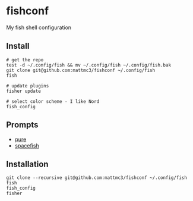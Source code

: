 # fishconf

My fish shell configuration

## Install

```fish
# get the repo
test -d ~/.config/fish && mv ~/.config/fish ~/.config/fish.bak
git clone git@github.com:mattmc3/fishconf ~/.config/fish
fish

# update plugins
fisher update

# select color scheme - I like Nord
fish_config
```

## Prompts

* [pure]
* [spacefish]

## Installation

```fish
git clone --recursive git@github.com:mattmc3/fishconf ~/.config/fish
fish
fish_config
fisher
```

[fishingline]: https://github.com/fishingline
[fzf]: https://github.com/jethrokuan/fzf
[pure]: https://github.com/rafaelrinaldi/pure
[spacefish]: https://github.com/matchai/spacefish
